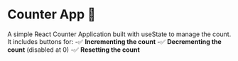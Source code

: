 # Counter App 🧮
A simple React Counter Application built with useState to manage the count.
It includes buttons for:
-✅ **Incrementing the count**
-✅ **Decrementing the count** (disabled at 0)
-✅ **Resetting the count**
